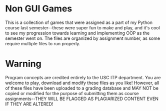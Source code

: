 # Non GUI Games
This is a collection of games that were assigned as a part of my Python course last semester--these were super fun to make and play, and it's cool to see my progression towards learning and implementing OOP as the semester went on. The files are organized by assignment number, as some require multiple files to run properly. 

# Warning
Program concepts are credited entirely to the USC ITP department. You are welcome to play, download and modify these files as you like! However, all of these files have been uploaded to a grading database and MAY NOT be copied or modified for the purpose of submitting them as course assignments--THEY WILL BE FLAGGED AS PLAGIARIZED CONTENT EVEN IF THEY ARE ALTERED! 
